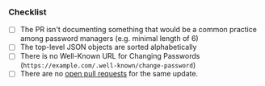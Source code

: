 <!-- Thanks for contributing! Before you submit your pull request, please make sure to check the following boxes by putting an x in the [ ] (don't: [x ], [ x], do: [x]) -->

### Checklist
- [ ] The PR isn't documenting something that would be a common practice among password managers (e.g. minimal length of 6)
- [ ] The top-level JSON objects are sorted alphabetically 
- [ ] There is no Well-Known URL for Changing Passwords (`https://example.com/.well-known/change-password`)
- [ ] There are no [open pull requests](https://github.com/apple/password-manager-resources/pull) for the same update.
